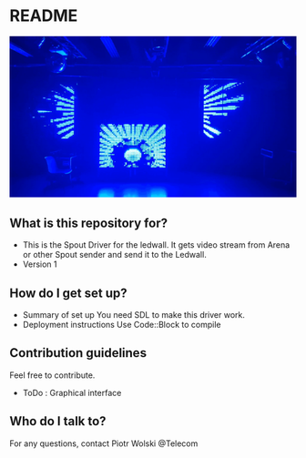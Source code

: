 # README

![](image.gif)

## What is this repository for?

* This is the Spout Driver for the ledwall. It gets video stream from Arena or other Spout sender and send it to the Ledwall.
* Version 1

## How do I get set up?

* Summary of set up
You need SDL to make this driver work.
* Deployment instructions
Use Code::Block to compile

## Contribution guidelines

Feel free to contribute.
* ToDo : 
Graphical interface

## Who do I talk to?

For any questions, contact Piotr Wolski @Telecom
